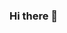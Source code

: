 ### Hi there 👋

<!--
**puneetbawa/puneetbawa** is a ✨ _special_ ✨ repository because its `README.md` (this file) appears on your GitHub profile.

Here are some ideas to get you started:

[![@rphi's Holopin board](https://holopin.io/api/user/board?user=rphi)](https://holopin.io/@rphi)


- 🔭 I’m currently working on ...
- 🌱 I’m currently learning ...
- 👯 I’m looking to collaborate on ...
- 🤔 I’m looking for help with ...
- 💬 Ask me about ...
- 📫 How to reach me: ...
- 😄 Pronouns: ...
- ⚡ Fun fact: ...
-->
